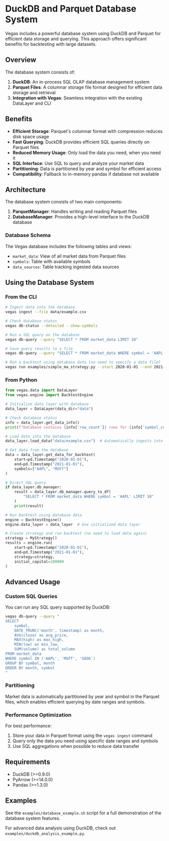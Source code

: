 # DuckDB and Parquet Database System

Vegas includes a powerful database system using DuckDB and Parquet for efficient data storage and querying. This approach offers significant benefits for backtesting with large datasets.

## Overview

The database system consists of:

1. **DuckDB**: An in-process SQL OLAP database management system
2. **Parquet Files**: A columnar storage file format designed for efficient data storage and retrieval
3. **Integration with Vegas**: Seamless integration with the existing DataLayer and CLI

## Benefits

- **Efficient Storage**: Parquet's columnar format with compression reduces disk space usage
- **Fast Querying**: DuckDB provides efficient SQL queries directly on Parquet files
- **Reduced Memory Usage**: Only load the data you need, when you need it
- **SQL Interface**: Use SQL to query and analyze your market data
- **Partitioning**: Data is partitioned by year and symbol for efficient access
- **Compatibility**: Fallback to in-memory pandas if database not available

## Architecture

The database system consists of two main components:

1. **ParquetManager**: Handles writing and reading Parquet files
2. **DatabaseManager**: Provides a high-level interface to the DuckDB database

### Database Schema

The Vegas database includes the following tables and views:

- `market_data`: View of all market data from Parquet files
- `symbols`: Table with available symbols
- `data_sources`: Table tracking ingested data sources

## Using the Database System

### From the CLI

```bash
# Ingest data into the database
vegas ingest --file data/example.csv

# Check database status
vegas db-status --detailed --show-symbols

# Run a SQL query on the database
vegas db-query --query "SELECT * FROM market_data LIMIT 10"

# Save query results to a file
vegas db-query --query "SELECT * FROM market_data WHERE symbol = 'AAPL'" --output apple_data.csv

# Run a backtest using database data (no need to specify a data file)
vegas run examples/simple_ma_strategy.py --start 2020-01-01 --end 2021-01-01
```

### From Python

```python
from vegas.data import DataLayer
from vegas.engine import BacktestEngine

# Initialize data layer with database
data_layer = DataLayer(data_dir="data")

# Check database status
info = data_layer.get_data_info()
print(f"Database contains {info['row_count']} rows for {info['symbol_count']} symbols")

# Load data into the database
data_layer.load_data("data/example.csv")  # Automatically ingests into database

# Get data from the database
data = data_layer.get_data_for_backtest(
    start=pd.Timestamp("2020-01-01"),
    end=pd.Timestamp("2021-01-01"),
    symbols=["AAPL", "MSFT"]
)

# Direct SQL query
if data_layer.db_manager:
    result = data_layer.db_manager.query_to_df(
        "SELECT * FROM market_data WHERE symbol = 'AAPL' LIMIT 10"
    )
    print(result)

# Run backtest using database data
engine = BacktestEngine()
engine.data_layer = data_layer  # Use initialized data layer

# Create strategy and run backtest (no need to load data again)
strategy = MyStrategy()
results = engine.run(
    start=pd.Timestamp("2020-01-01"),
    end=pd.Timestamp("2021-01-01"),
    strategy=strategy,
    initial_capital=100000
)
```

## Advanced Usage

### Custom SQL Queries

You can run any SQL query supported by DuckDB:

```bash
vegas db-query --query "
SELECT 
    symbol, 
    DATE_TRUNC('month', timestamp) as month, 
    AVG(close) as avg_price,
    MAX(high) as max_high,
    MIN(low) as min_low,
    SUM(volume) as total_volume
FROM market_data 
WHERE symbol IN ('AAPL', 'MSFT', 'GOOG') 
GROUP BY symbol, month
ORDER BY month, symbol
"
```

### Partitioning

Market data is automatically partitioned by year and symbol in the Parquet files, which enables efficient querying by date ranges and symbols.

### Performance Optimization

For best performance:

1. Store your data in Parquet format using the `vegas ingest` command
2. Query only the data you need using specific date ranges and symbols
3. Use SQL aggregations when possible to reduce data transfer

## Requirements

- DuckDB (>=0.9.0)
- PyArrow (>=14.0.0)
- Pandas (>=1.3.0)

## Examples

See the `examples/database_example.sh` script for a full demonstration of the database system features.

For advanced data analysis using DuckDB, check out `examples/duckdb_analysis_example.py`. 